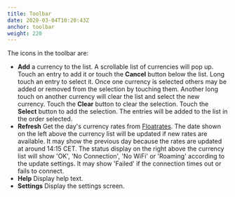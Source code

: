 ```yaml
---
title: Toolbar
date: 2020-03-04T10:20:43Z
anchor: toolbar
weight: 220
---
```


The icons in the toolbar are:
* **Add** a currency to the list. A scrollable list of currencies will
  pop up. Touch an entry to add it or touch the **Cancel** button
  below the list. Long touch an entry to select it. Once one currency
  is selected others may be added or removed from the selection by
  touching them. Another long touch on another currency will clear the
  list and select the new currency. Touch the **Clear** button to
  clear the selection. Touch the **Select** button to add the
  selection. The entries will be added to the list in the order
  selected.
* **Refresh** Get the day's currency rates from [Floatrates][1]. The date
  shown on the left above the currency list will be updated if new
  rates are available. It may show the previous day because the rates
  are updated at around 14:15 CET. The status display on the right
  above the currency list will show 'OK', 'No Connection', 'No WiFi'
  or 'Roaming' according to the update settings. It may show 'Failed'
  if the connection times out or fails to connect.
* **Help** Display help text.
* **Settings** Display the settings screen.

[1]: https://www.floatrates.com
